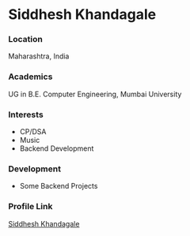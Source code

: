 # Siddhesh Khandagale

### Location

  Maharashtra, India

### Academics

  UG in B.E. Computer Engineering, Mumbai University

### Interests

- CP/DSA
- Music
- Backend Development

### Development

- Some Backend Projects

### Profile Link

[Siddhesh Khandagale](https://github.com/Siddheshk02)
